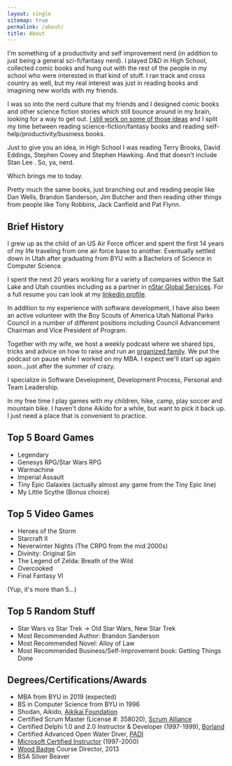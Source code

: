 ```yaml
---
layout: single
sitemap: true
permalink: /about/
title: About
---
```

I'm something of a productivity and self improvement nerd (in addition to just being a general sci-fi/fantasy nerd). I played D&D in High School, collected comic books and hung out with the rest of the people in my school who were interested in that kind of stuff. I ran track and cross country as well, but my real interest was just in reading books and imagining new worlds with my friends.

I was so into the nerd culture that my friends and I designed comic books and other science fiction stories which still bounce around in my brain, looking for a way to get out. [I still work on some of those ideas](/author) and I split my time between reading science-fiction/fantasy books and reading self-help/productivity/business books.

Just to give you an idea, in High School I was reading Terry Brooks, David Eddings, Stephen Covey and Stephen Hawking. And that doesn't include Stan Lee . So, ya, nerd.

Which brings me to today.

Pretty much the same books, just branching out and reading people like Dan Wells, Brandon Sanderson, Jim Butcher and then reading other things from people like Tony Robbins, Jack Canfield and Pat Flynn.

## Brief History

I grew up as the child of an US Air Force officer and spent the first 14 years of my life traveling from one air force base to another. Eventually settled down in Utah after graduating from BYU with a Bachelors of Science in Computer Science.

I spent the next 20 years working for a variety of companies within the Salt Lake and Utah counties including as a partner in [nStar Global Services][nstar]. For a full resume you can look at my [linkedin profile][linkedin].

In addition to my experience with software development, I have also been an active volunteer with the Boy Scouts of America Utah National Parks Council in a number of different positions including Council Advancement Chairman and Vice President of Program.

Together with my wife, we host a weekly podcast where we shared tips, tricks and advice on how to raise and run an [organized family][organized_family]. We put the podcast on pause while I worked on my MBA. I expect we'll start up again soon...just after the summer of crazy.

I specialize in Software Development, Development Process, Personal and Team Leadership.

In my free time I play games with my children, hike, camp, play soccer and mountain bike. I haven't done Aikido for a while, but want to pick it back up. I just need a place that is convenient to practice.

## Top 5 Board Games

* Legendary
* Genesys RPG/Star Wars RPG
* Warmachine
* Imperial Assault
* Tiny Epic Galaxies (actually almost any game from the Tiny Epic line)
* My Little Scythe (Bonus choice)

## Top 5 Video Games

* Heroes of the Storm
* Starcraft II
* Neverwinter Nights (The CRPG from the mid 2000s)
* Divinity: Original Sin
* The Legend of Zelda: Breath of the Wild
* Overcooked
* Final Fantasy VI

(Yup, it's more than 5...)

## Top 5 Random Stuff

* Star Wars vs Star Trek -> Old Star Wars, New Star Trek
* Most Recommended Author: Brandon Sanderson
* Most Recommended Novel: Alloy of Law
* Most Recommended Business/Self-Improvement book: Getting Things Done

## Degrees/Certifications/Awards

* MBA from BYU in 2019 (expected)
* BS in Computer Science from BYU in 1996
* Shodan, Aikido, [Aikikai Foundation][aikikai]
* Certified Scrum Master (License #: 358020), [Scrum Alliance][scrum_master]
* Certified Delphi 1.0 and 2.0 Instructor & Developer (1997-1999), [Borland][delphi]
* Certified Advanced Open Water Diver, [PADI][padi]
* [Microsoft Certified Instructor][mci] (1997-2000)
* [Wood Badge][woodbadge] Course Director, 2013
* BSA Silver Beaver

[organized_family]: http://www.organizedfamily.co
[nstar]: http://www.nstarglobal.com
[linkedin]: https://www.linkedin.com/in/digitalbias
[aikikai]: http://www.aikikai.or.jp/eng/index.html
[woodbadge]: https://en.wikipedia.org/wiki/Wood_Badge
[scrum_master]: https://www.scrumalliance.org/
[delphi]: https://groups.google.com/forum/#!topic/comp.lang.pascal.delphi.misc/mu5f2W4QSxI
[mci]: https://www.microsoft.com/en-us/learning/mct-certification.aspx
[padi]: https://www.padi.com/scuba-diving/padi-courses/course-catalog/advanced-open-water-diver-course/
